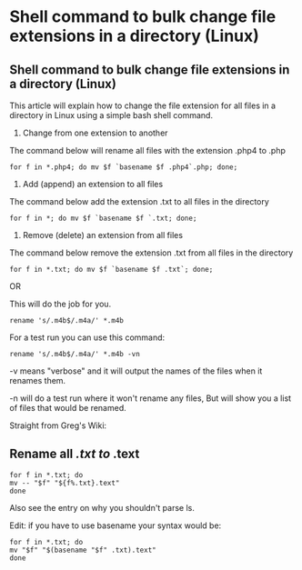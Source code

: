# Shell command to bulk change file extensions in a directory \(Linux\)

## Shell command to bulk change file extensions in a directory \(Linux\)

This article will explain how to change the file extension for all files in a directory in Linux using a simple bash shell command.

1. Change from one extension to another

The command below will rename all files with the extension .php4 to .php

```text
for f in *.php4; do mv $f `basename $f .php4`.php; done;
```

1. Add \(append\) an extension to all files

The command below add the extension .txt to all files in the directory

```text
for f in *; do mv $f `basename $f `.txt; done;
```

1. Remove \(delete\) an extension from all files

The command below remove the extension .txt from all files in the directory

```text
for f in *.txt; do mv $f `basename $f .txt`; done;
```

OR

This will do the job for you.

```text
rename 's/.m4b$/.m4a/' *.m4b
```

For a test run you can use this command:

```text
rename 's/.m4b$/.m4a/' *.m4b -vn
```

-v means "verbose" and it will output the names of the files when it renames them.

-n will do a test run where it won't rename any files, But will show you a list of files that would be renamed.

Straight from Greg's Wiki:

## Rename all _.txt to_ .text

```text
for f in *.txt; do 
mv -- "$f" "${f%.txt}.text"
done
```

Also see the entry on why you shouldn't parse ls.

Edit: if you have to use basename your syntax would be:

```text
for f in *.txt; do
mv "$f" "$(basename "$f" .txt).text"
done
```

